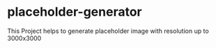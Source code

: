 # placeholder-generator
This Project helps to generate placeholder image with resolution up to 3000x3000 
